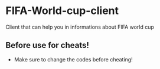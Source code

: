 # FIFA-World-cup-client
Client that can help you in informations about FIFA world cup

## Before use for cheats!
- Make sure to change the codes before cheating!
